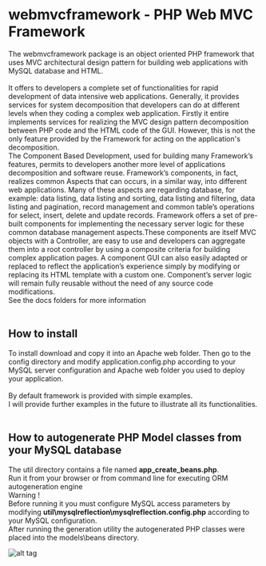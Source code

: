 # webmvcframework - PHP Web MVC Framework
The webmvcframework package is an object oriented PHP framework that uses MVC architectural design pattern for building web applications with MySQL database and HTML.<br><br>
It offers to developers a complete set of functionalities for rapid development of data intensive web applications. Generally, it provides services for system decomposition that developers can do at different levels when they coding a complex web application. Firstly it entire implements services for realizing the MVC design pattern decomposition between PHP code and the HTML code of the GUI. However, this is not the only feature provided by the Framework for acting on the application's decomposition.<br>
The Component Based Development, used for building many Framework’s features, permits to developers another more level of applications decomposition and software reuse. Framework’s components, in fact, realizes common Aspects that can occurs, in a similar way, into different web applications. Many of these aspects are regarding database, for example: data listing, data listing and sorting, data listing and filtering, data listing and pagination, record management and common table’s operations for select, insert, delete and update records. Framework offers a set of pre-built components for implementing the necessary server logic for these common database management aspects.These components are itself MVC objects with a Controller, are easy to use and developers can aggregate them into a root controller by using a composite criteria for building complex application pages. A component GUI can also easily adapted or replaced to reflect the application’s experience simply by modifying or replacing its HTML template with a custom one. Component’s server logic will remain fully reusable without the need of any source code modifications.<br>
See the docs folders for more information<br/><br/>
## How to install
To install download and copy it into an Apache web folder. Then go to the config directory and modify application.config.php according to your MySQL server configuration and Apache web folder you used to deploy your application.<br/><br/>
By default framework is provided with simple examples.<br>
I will provide further examples in the future to illustrate all its functionalities.<br/><br/>
## How to autogenerate PHP Model classes from your MySQL database
The util directory contains a file named <strong>app_create_beans.php</strong>. <br>
Run it from your browser or from command line for executing ORM autogeneration engine<br>
Warning ! <br>
Before running it you must configure MySQL access parameters by modifying <strong>util\mysqlreflection\mysqlreflection.config.php</strong> according to your MySQL configuration.<br>
After running the generation utility the autogenerated PHP classes were placed into the models\beans directory.


![alt tag](https://raw.githubusercontent.com/rcarvello/webmvcframework/master/docs/framework.png)

